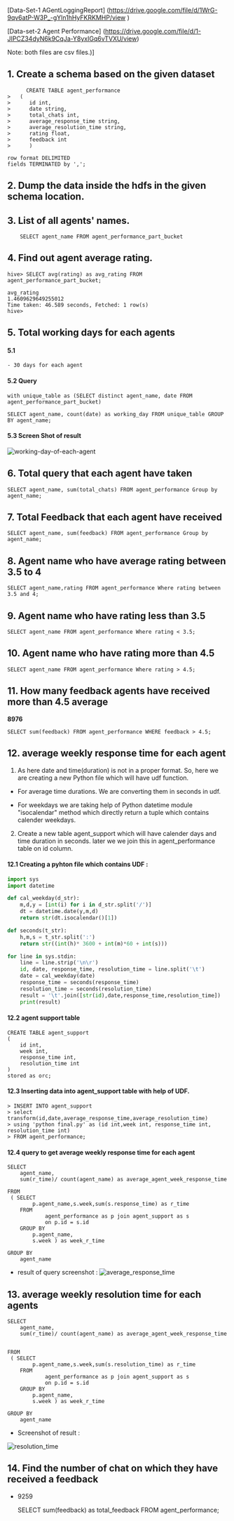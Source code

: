 [Data-Set-1 AGentLoggingReport] (https://drive.google.com/file/d/1WrG-9qv6atP-W3P_-gYln1hHyFKRKMHP/view
)

[Data-set-2 Agent Performance] (https://drive.google.com/file/d/1-JIPCZ34dyN6k9CqJa-Y8yxIGq6vTVXU/view)

Note: both files are csv files.)]

## 1. Create a schema based on the given dataset

          CREATE TABLE agent_performance
    >   (
    >      id int,
    >      date string,
    >      total_chats int,
    >      average_response_time string,
    >      average_resolution_time string,
    >      rating float,
    >      feedback int
    >      )

    row format DELIMITED
    fields TERMINATED by ',';

## 2. Dump the data inside the hdfs in the given schema location.

## 3. List of all agents' names.

        SELECT agent_name FROM agent_performance_part_bucket

## 4. Find out agent average rating.

    hive> SELECT avg(rating) as avg_rating FROM agent_performance_part_bucket;

    avg_rating
    1.4609629649255012
    Time taken: 46.589 seconds, Fetched: 1 row(s)
    hive>

## 5. Total working days for each agents

#### 5.1

    - 30 days for each agent

#### 5.2 **Query**

    with unique_table as (SELECT distinct agent_name, date FROM agent_performance_part_bucket)

    SELECT agent_name, count(date) as working_day FROM unique_table GROUP BY agent_name;

#### 5.3 **Screen Shot of result**

![working-day-of-each-agent](Screenshots/days_of_agent_working.png)

## 6. Total query that each agent have taken

    SELECT agent_name, sum(total_chats) FROM agent_performance Group by agent_name;

## 7. Total Feedback that each agent have received

    SELECT agent_name, sum(feedback) FROM agent_performance Group by agent_name;

## 8. Agent name who have average rating between 3.5 to 4

    SELECT agent_name,rating FROM agent_performance Where rating between 3.5 and 4;

## 9. Agent name who have rating less than 3.5

    SELECT agent_name FROM agent_performance Where rating < 3.5;

## 10. Agent name who have rating more than 4.5

    SELECT agent_name FROM agent_performance Where rating > 4.5;

## 11. How many feedback agents have received more than 4.5 average

**8976**

    SELECT sum(feedback) FROM agent_performance WHERE feedback > 4.5;

## 12. average weekly response time for each agent

1. As here date and time(duration) is not in a proper format. So, here we are creating a new Python file which will have udf function.

- For average time durations. We are converting them in seconds in udf.

- For weekdays we are taking help of Python datetime module "isocalendar" method which directly
  return a tuple which contains calender weekdays.

2. Create a new table agent_support which will have calender days and time duration in seconds.
   later we we join this in agent_performance table on id column.

#### 12.1 Creating a pyhton file which contains UDF :

```python
import sys
import datetime

def cal_weekday(d_str):
    m,d,y = [int(i) for i in d_str.split('/')]
    dt = datetime.date(y,m,d)
    return str(dt.isocalendar()[1])

def seconds(t_str):
    h,m,s = t_str.split(':')
    return str((int(h)* 3600 + int(m)*60 + int(s)))

for line in sys.stdin:
	line = line.strip('\n\r')
	id, date, response_time, resolution_time = line.split('\t')
	date = cal_weekday(date)
	response_time = seconds(response_time)
	resolution_time = seconds(resolution_time)
	result = '\t'.join([str(id),date,response_time,resolution_time])
	print(result)
```

#### 12.2 agent support table

    CREATE TABLE agent_support
    (
        id int,
        week int,
        response_time int,
        resolution_time int
    )
    stored as orc;

#### 12.3 Inserting data into agent_support table with help of UDF.

    > INSERT INTO agent_support
    > select transform(id,date,average_response_time,average_resolution_time)
    > using 'python final.py' as (id int,week int, response_time int, resolution_time int)
    > FROM agent_performance;

#### 12.4 query to get average weekly response time for each agent

    SELECT
        agent_name,
        sum(r_time)/ count(agent_name) as average_agent_week_response_time

    FROM
     ( SELECT
            p.agent_name,s.week,sum(s.response_time) as r_time
        FROM
                agent_performance as p join agent_support as s
                on p.id = s.id
        GROUP BY
            p.agent_name,
            s.week ) as week_r_time

    GROUP BY
        agent_name

- result of query screenshot :
  ![average_response_time](Screenshots/agent_avg_week_response_time.png)

## 13. average weekly resolution time for each agents

    SELECT
        agent_name,
        sum(r_time)/ count(agent_name) as average_agent_week_response_time


    FROM
     ( SELECT
            p.agent_name,s.week,sum(s.resolution_time) as r_time
        FROM
                agent_performance as p join agent_support as s
                on p.id = s.id
        GROUP BY
            p.agent_name,
            s.week ) as week_r_time

    GROUP BY
        agent_name

- Screenshot of result :

![resolution_time](Screenshots/agent_avg_week_resolution_time.png)

## 14. Find the number of chat on which they have received a feedback

- 9259

  SELECT sum(feedback) as total_feedback FROM agent_performance;
